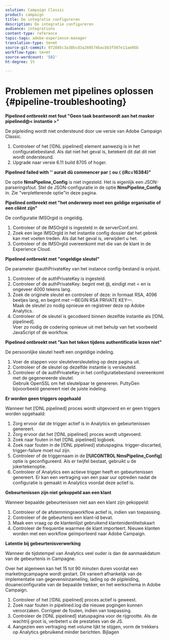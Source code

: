 ```yaml
---
solution: Campaign Classic
product: campaign
title: De integratie configureren
description: De integratie configureren
audience: integrations
content-type: reference
topic-tags: adobe-experience-manager
translation-type: tm+mt
source-git-commit: 972885c3a38bcd3a260574bacbb3f507e11ae05b
workflow-type: tm+mt
source-wordcount: '582'
ht-degree: 1%

---
```



# Problemen met pipelines oplossen {#pipeline-troubleshooting}

**Pipelined ontbreekt met fout &quot;Geen taak beantwoordt aan het masker pipelined@&lt; instantie >&quot;**

De pijpleiding wordt niet ondersteund door uw versie van Adobe Campaign Classic.

1. Controleer of het [!DNL pipelined] element aanwezig is in het configuratiebestand. Als dat niet het geval is, betekent dit dat dit niet wordt ondersteund.
1. Upgrade naar versie 6.11 build 8705 of hoger.

**Pipelined failed with &#39;&#39; aurait dû commencer par `[` ou `{` (iRc=16384)&quot;**

De optie **NmsPipeline_Config** is niet ingesteld. Het is eigenlijk een JSON-parseringsfout.
Stel de JSON-configuratie in de optie **NmsPipeline_Config** in. Zie &quot;verpletterende optie&quot;in deze pagina.

**Pipelined ontbreekt met &quot;het onderwerp moet een geldige organisatie of een cliënt zijn&quot;**

De configuratie IMSOrgid is ongeldig.

1. Controleer of de IMSOrgId is ingesteld in de serverConf.xml.
1. Zoek een lege IMSOrgId in het instantie config dossier dat het gebrek kan met voeten treden. Als dat het geval is, verwijdert u het.
1. Controleer of de IMSOrgId overeenkomt met die van de klant in de Experience Cloud.

**Pipelined ontbreekt met &quot;ongeldige sleutel&quot;**

De parameter @authPrivateKey van het instance config-bestand is onjuist.

1. Controleer of de authPrivateKey is ingesteld.
1. Controleer of de authPrivateKey: begint met @, eindigt met = en is ongeveer 4000 tekens lang.
1. Zoek de originele sleutel en controleer of deze: in formaat RSA, 4096 beetjes lang, en begint met —BEGIN RSA PRIVATE KEY—.
   <br> Maak de sleutel zo nodig opnieuw en registreer deze op Adobe Analytics.
1. Controleer of de sleutel is gecodeerd binnen dezelfde instantie als [!DNL pipelined]. <br>Voer zo nodig de codering opnieuw uit met behulp van het voorbeeld JavaScript of de workflow.

**Pipelined ontbreekt met &quot;kan het teken tijdens authentificatie lezen niet&quot;**

De persoonlijke sleutel heeft een ongeldige indeling.

1. Voer de stappen voor sleutelversleuteling op deze pagina uit.
1. Controleer of de sleutel op dezelfde instantie is versleuteld.
1. Controleer of de authPrivateKey in het configuratiebestand overeenkomt met de gegenereerde sleutel. <br>Gebruik OpenSSL om het sleutelpaar te genereren. PuttyGen bijvoorbeeld genereert niet de juiste indeling.

**Er worden geen triggers opgehaald**

Wanneer het [!DNL pipelined] proces wordt uitgevoerd en er geen triggers worden opgehaald:

1. Zorg ervoor dat de trigger actief is in Analytics en gebeurtenissen genereert.
1. Zorg ervoor dat het [!DNL pipelined] proces wordt uitgevoerd.
1. Zoek naar fouten in het [!DNL pipelined] logboek.
1. Zoek naar fouten in de [!DNL pipelined] statuspagina. trigger-discarted, trigger-failure moet nul zijn.
1. Controleer of de triggernaam in de **[!UICONTROL NmsPipeline_Config]** optie is geconfigureerd. Als er twijfel bestaat, gebruikt u de jokertekenoptie.
1. Controleer of Analytics een actieve trigger heeft en gebeurtenissen genereert. Er kan een vertraging van een paar uur optreden nadat de configuratie is gemaakt in Analytics voordat deze actief is.

**Gebeurtenissen zijn niet gekoppeld aan een klant**

Wanneer bepaalde gebeurtenissen niet aan een klant zijn gekoppeld:

1. Controleer of de afstemmingsworkflow actief is, indien van toepassing.
1. Controleer of de gebeurtenis een klant-id bevat.
1. Maak een vraag op de klantenlijst gebruikend klantenidentiteitskaart
1. Controleer de frequentie waarmee de klant importeert. Nieuwe klanten worden met een workflow geïmporteerd naar Adobe Campaign.

**Latentie bij gebeurtenisverwerking**

Wanneer de tijdstempel van Analytics veel ouder is dan de aanmaakdatum van de gebeurtenis in Campagne.

Over het algemeen kan het 15 tot 90 minuten duren voordat een marketingcampagne wordt gestart. Dit varieert afhankelijk van de implementatie van gegevensinzameling, lading op de pijpleiding, douaneconfiguratie van de bepaalde trekker, en het werkschema in Adobe Campaign.

1. Controleer of het [!DNL pipelined] proces actief is geweest.
1. Zoek naar fouten in pipelined.log die nieuwe pogingen kunnen veroorzaken. Corrigeer de fouten, indien van toepassing.
1. Controleer de [!DNL pipelined] statuspagina voor de rijgrootte. Als de wachtrij groot is, verbetert u de prestaties van de JS.
1. Aangezien een vertraging met volume lijkt te stijgen, vorm de trekkers op Analytics gebruikend minder berichten.
Bijlagen
